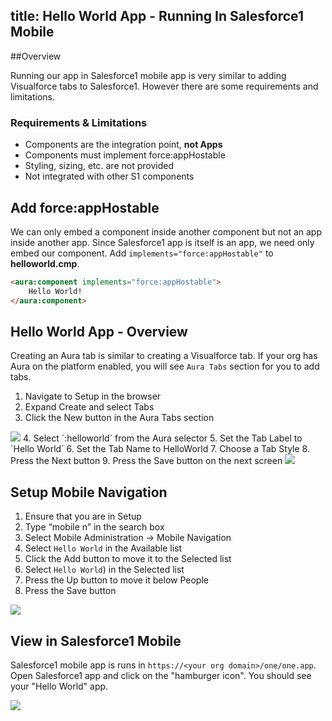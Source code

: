 title: Hello World App - Running In Salesforce1 Mobile
---
##Overview

Running our app in Salesforce1 mobile app is very similar to adding Visualforce tabs to Salesforce1. However there are some requirements and limitations.

### Requirements & Limitations

* Components are the integration point, <b>not Apps</b>
* Components must implement force:appHostable 
* Styling, sizing, etc. are not provided
* Not integrated with other S1 components

## Add force:appHostable

We can only embed a component inside another component but not an app inside another app. Since Salesforce1 app is itself is an app, we need only embed our component.
Add `implements="force:appHostable"` to <b>helloworld.cmp</b>.

``` html
<aura:component implements="force:appHostable">
    Hello World!
</aura:component>
```

## Hello World App - Overview

Creating an Aura tab is similar to creating a Visualforce tab. If your org has Aura on the platform enabled, you will see `Aura Tabs` section for you to add tabs.

1. Navigate to Setup in the browser
2. Expand Create and select Tabs
3. Click the New button in the Aura Tabs section
<img src="/images/hello-world-add-aura-tabs.png"/>
4. Select `<ns>:helloworld` from the Aura selector
5. Set the Tab Label to `Hello World`
6. Set the Tab Name to HelloWorld
7. Choose a Tab Style
8. Press the Next button
9. Press the Save button on the next screen

<img src="/images/hello-world-add-aura-tabs-save.png"/>

## Setup Mobile Navigation

1. Ensure that you are in Setup
2. Type “mobile n” in the search box
3. Select Mobile Administration -> Mobile Navigation
4. Select `Hello World` in the Available list
5. Click the Add button to move it to the Selected list
6. Select `Hello World`) in the Selected list
7. Press the Up button to move it below People
8. Press the Save button

<img src="/images/hello-world-mobile-navigation.png"/>


## View in Salesforce1 Mobile

Salesforce1 mobile app is runs in `https://<your org domain>/one/one.app`. Open Salesforce1  app and click on the "hamburger icon". You should see your "Hello World" app.

<img src="/images/hello-world-in-s1.png"/>